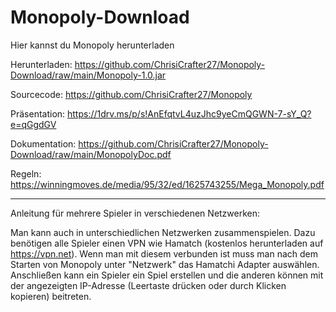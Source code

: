 # Monopoly-Download
Hier kannst du Monopoly herunterladen

Herunterladen: https://github.com/ChrisiCrafter27/Monopoly-Download/raw/main/Monopoly-1.0.jar

Sourcecode: https://github.com/ChrisiCrafter27/Monopoly

Präsentation: https://1drv.ms/p/s!AnEfqtvL4uzJhc9yeCmQGWN-7-sY_Q?e=qGgdGV

Dokumentation: https://github.com/ChrisiCrafter27/Monopoly-Download/raw/main/MonopolyDoc.pdf

Regeln: https://winningmoves.de/media/95/32/ed/1625743255/Mega_Monopoly.pdf

-------------------------------------------------------------------------------------------------------

Anleitung für mehrere Spieler in verschiedenen Netzwerken:

Man kann auch in unterschiedlichen Netzwerken zusammenspielen. Dazu benötigen alle Spieler einen VPN
wie Hamatch (kostenlos herunterladen auf https://vpn.net). Wenn man mit diesem verbunden ist muss man nach dem
Starten von Monopoly unter "Netzwerk" das Hamatchi Adapter auswählen. Anschließen kann ein Spieler ein
Spiel erstellen und die anderen können mit der angezeigten IP-Adresse (Leertaste drücken oder durch
Klicken kopieren) beitreten.
